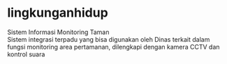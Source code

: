 # lingkunganhidup
Sistem Informasi Monitoring Taman
<br>Sistem integrasi terpadu yang bisa digunakan oleh Dinas terkait dalam fungsi monitoring area pertamanan, dilengkapi dengan kamera CCTV dan kontrol suara
